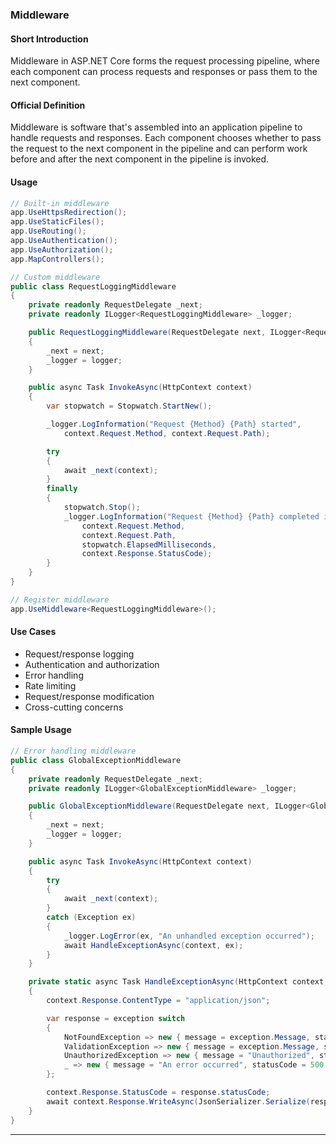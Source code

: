 ### Middleware

#### Short Introduction

Middleware in ASP.NET Core forms the request processing pipeline, where each component can process requests and responses or pass them to the next component.

#### Official Definition

Middleware is software that's assembled into an application pipeline to handle requests and responses. Each component chooses whether to pass the request to the next component in the pipeline and can perform work before and after the next component in the pipeline is invoked.

#### Usage

```csharp
// Built-in middleware
app.UseHttpsRedirection();
app.UseStaticFiles();
app.UseRouting();
app.UseAuthentication();
app.UseAuthorization();
app.MapControllers();

// Custom middleware
public class RequestLoggingMiddleware
{
    private readonly RequestDelegate _next;
    private readonly ILogger<RequestLoggingMiddleware> _logger;

    public RequestLoggingMiddleware(RequestDelegate next, ILogger<RequestLoggingMiddleware> logger)
    {
        _next = next;
        _logger = logger;
    }

    public async Task InvokeAsync(HttpContext context)
    {
        var stopwatch = Stopwatch.StartNew();

        _logger.LogInformation("Request {Method} {Path} started",
            context.Request.Method, context.Request.Path);

        try
        {
            await _next(context);
        }
        finally
        {
            stopwatch.Stop();
            _logger.LogInformation("Request {Method} {Path} completed in {ElapsedMilliseconds}ms with status {StatusCode}",
                context.Request.Method,
                context.Request.Path,
                stopwatch.ElapsedMilliseconds,
                context.Response.StatusCode);
        }
    }
}

// Register middleware
app.UseMiddleware<RequestLoggingMiddleware>();
```

#### Use Cases

- Request/response logging
- Authentication and authorization
- Error handling
- Rate limiting
- Request/response modification
- Cross-cutting concerns

#### Sample Usage

```csharp
// Error handling middleware
public class GlobalExceptionMiddleware
{
    private readonly RequestDelegate _next;
    private readonly ILogger<GlobalExceptionMiddleware> _logger;

    public GlobalExceptionMiddleware(RequestDelegate next, ILogger<GlobalExceptionMiddleware> logger)
    {
        _next = next;
        _logger = logger;
    }

    public async Task InvokeAsync(HttpContext context)
    {
        try
        {
            await _next(context);
        }
        catch (Exception ex)
        {
            _logger.LogError(ex, "An unhandled exception occurred");
            await HandleExceptionAsync(context, ex);
        }
    }

    private static async Task HandleExceptionAsync(HttpContext context, Exception exception)
    {
        context.Response.ContentType = "application/json";

        var response = exception switch
        {
            NotFoundException => new { message = exception.Message, statusCode = 404 },
            ValidationException => new { message = exception.Message, statusCode = 400 },
            UnauthorizedException => new { message = "Unauthorized", statusCode = 401 },
            _ => new { message = "An error occurred", statusCode = 500 }
        };

        context.Response.StatusCode = response.statusCode;
        await context.Response.WriteAsync(JsonSerializer.Serialize(response));
    }
}
```

---
